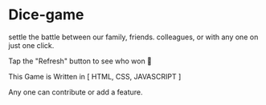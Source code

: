 # Dice-game
settle the battle between our family, friends. colleagues, or with any one on just one click.

Tap the "Refresh" button to see who won 🥳

This Game is Written in [ HTML, CSS, JAVASCRIPT ]

Any one can contribute or add a feature.
